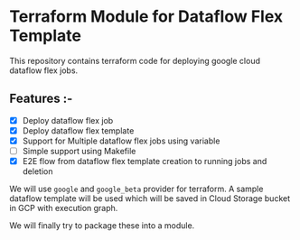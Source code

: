 # Terraform Module for Dataflow Flex Template

This repository contains terraform code for deploying google cloud dataflow flex jobs.

## Features :- 

- [x] Deploy dataflow flex job
- [x] Deploy dataflow flex template
- [x] Support for Multiple dataflow flex jobs using variable
- [ ] Simple support using Makefile
- [x] E2E flow from dataflow flex template creation to running jobs and deletion

We will use `google` and `google_beta` provider for terraform. A sample dataflow template will be used which will be saved in Cloud Storage bucket in GCP with execution graph. 

We will finally try to package these into a module.
